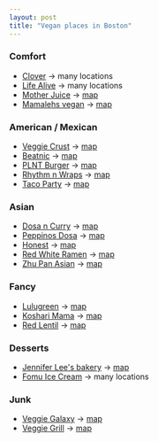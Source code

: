 ```yaml
---
layout: post
title: "Vegan places in Boston"
---
```


### Comfort
 - [Clover](https://www.cloverfoodlab.com/) $\rightarrow$ many locations
 - [Life Alive](https://www.lifealive.com/) $\rightarrow$ many locations
 - [Mother Juice](https://www.motherjuice.com/) $\rightarrow$ [map](https://maps.app.goo.gl/aDJHeSD42obvNuVK9)
 - [Mamalehs vegan](https://order.mamalehs.com/order/mamalehs-deli-kibitz-corner) $\rightarrow$ [map](https://maps.app.goo.gl/jF7YsfTQ1Cr12Nuw9)

### American / Mexican
 - [Veggie Crust](https://www.vegcrust.com/) $\rightarrow$ [map](https://maps.app.goo.gl/f3H7H3tUdnTDUQxR9)
 - [Beatnic](https://www.eatbeatnic.com/) $\rightarrow$ [map](https://maps.app.goo.gl/vYNdo8DZrtG8nyVw8)
 - [PLNT Burger](https://www.plntburger.com/) $\rightarrow$ [map](https://maps.app.goo.gl/yA6Xtj84retpPxLx9)
 - [Rhythm n Wraps](https://www.rhythmnwraps.com/) $\rightarrow$ [map](https://maps.app.goo.gl/HLsiBtURgnpeBezx7)
 - [Taco Party](https://www.tacopartyboston.com/) $\rightarrow$ [map](https://maps.app.goo.gl/SJQD1ob7JZsi25v16)

### Asian
 - [Dosa n Curry](https://dosa-n-curry.com/) $\rightarrow$ [map](https://maps.app.goo.gl/fR23arBYnXm9a1Ee7)
 - [Peppinos Dosa](https://peppinosdosa.com/home) $\rightarrow$ [map](https://maps.app.goo.gl/gQaUAdcGKrYx5jit8)
 - [Honest](https://honestrestaurantsusa.com/) $\rightarrow$ [map](https://maps.app.goo.gl/F4Peu5CtBfKF9mMY8)
 - [Red White Ramen](https://www.redwhiteusa.com/) $\rightarrow$ [map](https://maps.app.goo.gl/J73vRFfiZNDuwYhd6)
 - [Zhu Pan Asian](http://zhuvegan.com/) $\rightarrow$ [map](https://maps.app.goo.gl/BvKKrbAu8EcXfojU7)

### Fancy
 - [Lulugreen](https://www.lulugreen.com/) $\rightarrow$ [map](https://maps.app.goo.gl/iWwNo8zBNyBeu7kv5)
 - [Koshari Mama](https://www.kosharimama.com/) $\rightarrow$ [map](https://maps.app.goo.gl/9gAUBLmeupXLvXsG9)
 - [Red Lentil](https://theredlentil.com/) $\rightarrow$ [map](https://maps.app.goo.gl/aE6aj1ZtjgXwRAhU8)

### Desserts
 - [Jennifer Lee's bakery](https://www.jenniferleesshoppe.com/) $\rightarrow$ [map](https://maps.app.goo.gl/k2cvnQ7FUimXYGJy6)
 - [Fomu Ice Cream](https://www.fomuicecream.com/) $\rightarrow$ many locations

### Junk
 - [Veggie Galaxy](https://www.veggiegalaxy.com/) $\rightarrow$ [map](https://maps.app.goo.gl/e96WbW8tudug2xi68)
 - [Veggie Grill](https://www.veggiegrill.com/) $\rightarrow$ [map](https://maps.app.goo.gl/fFbesVCLK3Vi28597)

